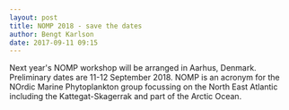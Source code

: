 ```yaml
---
layout: post
title: NOMP 2018 - save the dates
author: Bengt Karlson
date: 2017-09-11 09:15
---
```


Next year's NOMP workshop will be arranged in Aarhus, Denmark. Preliminary dates are 11-12 September 2018. NOMP is an acronym for the NOrdic Marine Phytoplankton group focussing on the North East Atlantic including the Kattegat-Skagerrak and part of the Arctic Ocean.
